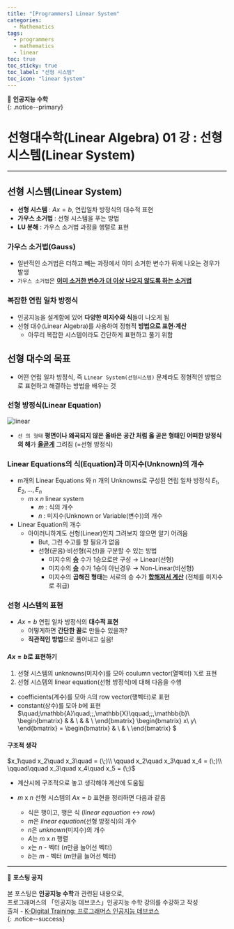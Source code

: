 ```yaml
---
title: "[Programmers] Linear System"
categories:
  - Mathematics
tags:
  - programmers
  - mathematics
  - linear
toc: true
toc_sticky: true
toc_label: "선형 시스템"
toc_icon: "linear System"
---
```


📌 **인공지능 수학**<br>
{: .notice--primary}

# 선형대수학(Linear Algebra) 01 강 : 선형 시스템(Linear System)
---

## 선형 시스템(Linear System)

- **선형 시스템** : $Ax = b$, 연립일차 방정식의 대수적 표현
- **가우스 소거법** : 선형 시스템을 푸는 방법
- **LU 분해** : 가우스 소거법 과정을 행렬로 표현

### 가우스 소거법(Gauss)

- 일반적인 소거법은 더하고 빼는 과정에서 이미 소거한 변수가 뒤에 나오는 경우가 발생
- ``가우스 소거법``은 <u>**이미 소거한 변수가 더 이상 나오지 않도록 하는 소거법**</u>




### 복잡한 연립 일차 방정식

- 인공지능을 설계함에 있어 **다양한 미지수와 식**들이 나오게 됨
- 선형 대수(Linear Algebra)를 사용하여 정형적 **방법으로 표현·계산**
  - 아무리 복잡한 시스템이라도 간단하게 표현하고 풀기 위함


## 선형 대수의 목표
- 어떤 연립 일차 방정식, 즉 `Linear System(선형시스템)` 문제라도 정형적인 방법으로 표현하고 해결하는 방법을 배우는 것

### 선형 방정식(Linear Equation)

![linear](https://user-images.githubusercontent.com/76204590/136573319-5e773e39-8425-4b1c-a25c-66c218b1be13.png)

- `선 의 형태` **평면이나 왜곡되지 않은 올바은 공간 처럼 옳 곧은 형태인 어떠한 방정식의 해**가 <u>
**올곧게**</u> 그려짐 (=선형 방정식)


### Linear Equations의 식(Equation)과 미지수(Unknown)의 개수
- m개의 Linear Equations 와 n 개의 Unknowns로 구성된 연립 일차 방정식 $E_1, E_2, ... , E_n$
  - $m$ x $n$ linear system
    - $m$ : 식의 개수
    - $n$ : 미지수(Unknown or Variable(변수))의 개수
- Linear Equation의 개수
  - 아이러니하게도 선형(Linear)인지 그려보지 않으면 알기 어려움
    - But, 그런 수고를 할 필요가 없음
    - 선형(곧음)·비선형(곡선)을 구분할 수 있는 방법
      - 미지수의 <u>**승**</u> 수가 1승으로만 구성 → Linear(선형)
      - 미지수의 <u>**승**</u> 수가 1승이 아닌경우 → Non-Linear(비선형)
      - 미지수의 **곱해진 형태**는 서로의 승 수가 <u>**합해져서 계산**</u> (전체를 미지수로 취급)

### 선형 시스템의 표현
- $Ax = b$ 연립 일차 방정식의 **대수적 표현**
   - 어떻게하면 **간단한 꼴**로 만들수 있을까?
    - **직관적인 방법**으로 풀어내고 싶음!

#### $Ax = b$로 표현하기
1. 선형 시스템의 unknowns(미지수)를 모아 coulumn vector(열벡터) $\mathbb{X}$로 표현
2. 선형 시스템의 linear equation(선형 방정식)에 대해 다음을 수행
  - coefficients(계수)를 모아 $\mathbb{A}$의 row vector(행벡터)로 표현
  - constant(상수)를 모아 $b$에 표현
$\quad\;\mathbb{A}\quad\;\;\,\mathbb{X}\qquad\;\;\,\mathbb{b}\\
  \begin{bmatrix}
      & & \\
      & & \\
  \end{bmatrix}
  \begin{bmatrix}
      x\\
      y\\
  \end{bmatrix} =
  \begin{bmatrix}
      & \\
      & \\
  \end{bmatrix} $

#### 구조적 생각
$x_1\quad x_2\quad x_3\quad = (\;)\\
\qquad x_2\quad x_3\quad x_4  = (\;)\\
\qquad\qquad x_3\quad x_4\quad x_5  = (\;)$
- 계산시에 구조적으로 놓고 생각해야 계산에 도움됨

- $m$ x $n$ 선형 시스템의 $Ax = b$ 표현을 정리하면 다음과 같음
  - 식은 행이고, 행은 식 ($linear\; eqauation$ ↔ $row$)
  - $m$은 $linear\; equation$(선형 방정식)의 개수
  - $n$은 $unknown$(미지수)의 개수
  - $A$는 $m$ x $n$ 행렬
  - $x$는 $n$ - 벡터 ($n$만큼 늘어선 벡터)
  - $b$는 $m$ - 벡터 ($m$만큼 늘어선 벡터)

---



🔔 **포스팅 공지** <br><br>
본 포스팅은 **인공지능 수학**과 관련된 내용으로,<br>
프로그래머스의 「인공지능 데브코스」인공지능 수학 강의를 수강하고 작성<br>
출처 - [K-Digital Training: 프로그래머스 인공지능 데브코스](https://programmers.co.kr/learn/courses/11612)<br>
{: .notice--success}